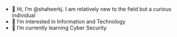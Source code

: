 - 👋 Hi, I’m @shaheerkj. I am relatively new to the field but a curious individual
- 👀 I’m interested in Information and Technology
- 🌱 I’m currently learning Cyber Security

<!---
shaheerkj/shaheerkj is a ✨ special ✨ repository because its `README.md` (this file) appears on your GitHub profile.
You can click the Preview link to take a look at your changes.
--->
